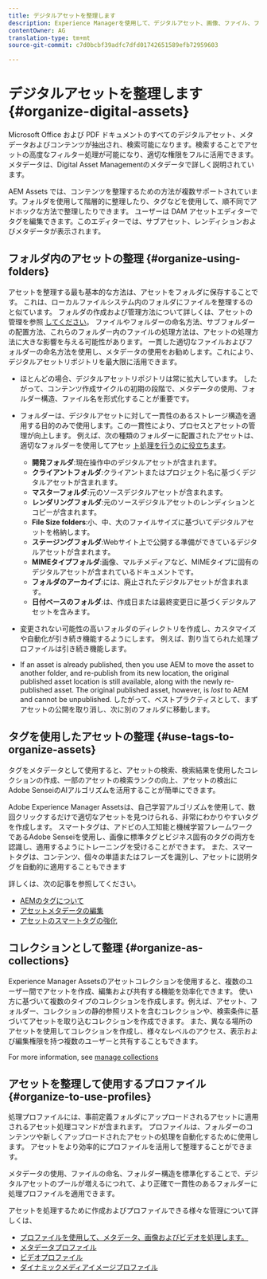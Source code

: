```yaml
---
title: デジタルアセットを整理します
description: Experience Managerを使用して、デジタルアセット、画像、ファイル、フォルダーなどを整理します。
contentOwner: AG
translation-type: tm+mt
source-git-commit: c7d0bcbf39adfc7dfd01742651589efb72959603

---
```



# デジタルアセットを整理します {#organize-digital-assets}

Microsoft Office および PDF ドキュメントのすべてのデジタルアセット、メタデータおよびコンテンツが抽出され、検索可能になります。検索することでアセットの高度なフィルター処理が可能になり、適切な権限をフルに活用できます。メタデータは、Digital Asset Managementのメタデータで詳しく説明されています。

AEM Assets では、コンテンツを整理するための方法が複数サポートされています。フォルダを使用して階層的に整理したり、タグなどを使用して、順不同でアドホックな方法で整理したりできます。 ユーザーは DAM アセットエディターでタグを編集できます。このエディターでは、サブアセット、レンディションおよびメタデータが表示されます。

## フォルダ内のアセットの整理 {#organize-using-folders}

アセットを整理する最も基本的な方法は、アセットをフォルダに保存することです。 これは、ローカルファイルシステム内のフォルダにファイルを整理するのと似ています。 フォルダの作成および管理方法について詳しくは、アセットの管理を参照 [してください](managing-assets-touch-ui.md)。 ファイルやフォルダーの命名方法、サブフォルダーの配置方法、これらのフォルダー内のファイルの処理方法は、アセットの処理方法に大きな影響を与える可能性があります。 一貫した適切なファイルおよびフォルダーの命名方法を使用し、メタデータの使用をお勧めします。これにより、デジタルアセットリポジトリを最大限に活用できます。

* ほとんどの場合、デジタルアセットリポジトリは常に拡大しています。 したがって、コンテンツ作成サイクルの初期の段階で、メタデータの使用、フォルダー構造、ファイル名を形式化することが重要です。
* フォルダーは、デジタルアセットに対して一貫性のあるストレージ構造を適用する目的のみで使用します。この一貫性により、プロセスとアセットの管理が向上します。 例えば、次の種類のフォルダーに配置されたアセットは、適切なフォルダーを使用してアセッ [ト処理を行うのに役立ちます](processing-profiles.md)。

   * **開発フォルダ**:現在操作中のデジタルアセットが含まれます。
   * **クライアントフォルダ**:クライアントまたはプロジェクト名に基づくデジタルアセットが含まれます。
   * **マスターフォルダ**:元のソースデジタルアセットが含まれます。
   * **レンダリングフォルダ**:元のソースデジタルアセットのレンディションとコピーが含まれます。
   * **File Size folders**:小、中、大のファイルサイズに基づいてデジタルアセットを格納します。
   * **ステージングフォルダ**:Webサイト上で公開する準備ができているデジタルアセットが含まれます。
   * **MIMEタイプフォルダ**:画像、マルチメディアなど、MIMEタイプに固有のデジタルアセットが含まれているドキュメントです。
   * **フォルダのアーカイブ**:には、廃止されたデジタルアセットが含まれます。
   * **日付ベースのフォルダ**:は、作成日または最終変更日に基づくデジタルアセットを含みます。

* 変更されない可能性の高いフォルダのディレクトリを作成し、カスタマイズや自動化が引き続き機能するようにします。 例えば、割り当てられた処理プロファイルは引き続き機能します。
* If an asset is already published, then you use AEM to move the asset to another folder, and re-publish from its new location, the original published asset location is still available, along with the newly re-published asset. The original published asset, however, is *lost* to AEM and cannot be unpublished. したがって、ベストプラクティスとして、まずアセットの公開を取り消し、次に別のフォルダに移動します。

## タグを使用したアセットの整理 {#use-tags-to-organize-assets}

タグをメタデータとして使用すると、アセットの検索、検索結果を使用したコレクションの作成、一部のアセットの検索ランクの向上、アセットの検出にAdobe SenseiのAIアルゴリズムを活用することが簡単にできます。

Adobe Experience Manager Assetsは、自己学習アルゴリズムを使用して、数回クリックするだけで適切なアセットを見つけられる、非常にわかりやすいタグを作成します。 スマートタグは、アドビの人工知能と機械学習フレームワークであるAdobe Senseiを使用し、画像に標準タグとビジネス固有のタグの両方を認識し、適用するようにトレーニングを受けることができます。 また、スマートタグは、コンテンツ、個々の単語またはフレーズを識別し、アセットに説明タグを自動的に適用することもできます

詳しくは、次の記事を参照してください。

* [AEMのタグについて](/help/sites-authoring/tags.md)
* [アセットメタデータの編集](meta-edit.md)
* [アセットのスマートタグの強化](enhanced-smart-tags.md)

## コレクションとして整理 {#organize-as-collections}

Experience Manager Assetsのアセットコレクションを使用すると、複数のユーザー間でアセットを作成、編集および共有する機能を効率化できます。 使い方に基づいて複数のタイプのコレクションを作成します。例えば、アセット、フォルダー、コレクションの静的参照リストを含むコレクションや、検索条件に基づいてアセットを取り込むコレクションを作成できます。  また、異なる場所のアセットを使用してコレクションを作成し、様々なレベルのアクセス、表示および編集権限を持つ複数のユーザーと共有することもできます。

For more information, see [manage collections](managing-collections-touch-ui.md)

<!-- TBD items: add screenshots where applicable
Any hints/recommendations of when to use what method of organizing? Some examples of how organizing helps towards a better taxonomy and improved content velocity.
Add back links to blog posts by marketing?
-->

## アセットを整理して使用するプロファイル {#organize-to-use-profiles}

処理プロファイルには、事前定義フォルダにアップロードされるアセットに適用されるアセット処理コマンドが含まれます。 プロファイルは、フォルダーのコンテンツや新しくアップロードされたアセットの処理を自動化するために使用します。 アセットをより効率的にプロファイルを活用して整理することができます。

メタデータの使用、ファイルの命名、フォルダー構造を標準化することで、デジタルアセットのプールが増えるにつれて、より正確で一貫性のあるフォルダーに処理プロファイルを適用できます。

アセットを処理するために作成およびプロファイルできる様々な管理について詳しくは、

* [プロファイルを使用して、メタデータ、画像およびビデオを処理します。](processing-profiles.md)
* [メタデータプロファイル](metadata-profiles.md)
* [ビデオプロファイル](video-profiles.md)
* [ダイナミックメディアイメージプロファイル](image-profiles.md)
